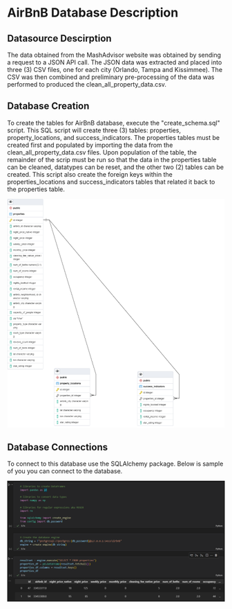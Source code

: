 # AirBnB Database Description

## Datasource Descirption
The data obtained from the MashAdvisor website was obtained by sending a request to a JSON  API call. The JSON data was extracted and placed into three (3) CSV files, one for each city (Orlando, Tampa and Kissimmee). The CSV was then combined and preliminary pre-processing of the data was performed to produced the clean_all_property_data.csv.

## Database Creation
To create the tables for AirBnB database, execute the "create_schema.sql" script. This SQL script will create three (3) tables: properties, property_locations, and success_indicators. The properties tables must be created first and populated by importing the data from the clean_all_property_data.csv files. Upon population of the table, the remainder of the scrip must be run so that the data in the properties table can be cleaned, datatypes can be reset, and the other two (2) tables can be created. This script also create the foreign keys within the properties_locations and success_indicators tables that related it back to the properties table. 

![AirBnb ERD](images/ERD.png)

## Database Connections
To connect to this database use the SQLAlchemy package. Below is sample of you you can connect to the database.

![Example of SQLAlchemy Database Connection](images/database_connection.png)



